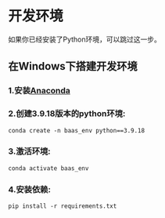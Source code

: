 # 开发环境
如果你已经安装了Python环境，可以跳过这一步。

## 在Windows下搭建开发环境

### 1.安装[Anaconda](https://www.anaconda.com/products/distribution)
### 2.创建3.9.18版本的python环境: 
```shell
conda create -n baas_env python==3.9.18
```
### 3.激活环境:
```shell
conda activate baas_env
```
### 4.安装依赖:
```shell
pip install -r requirements.txt
```
